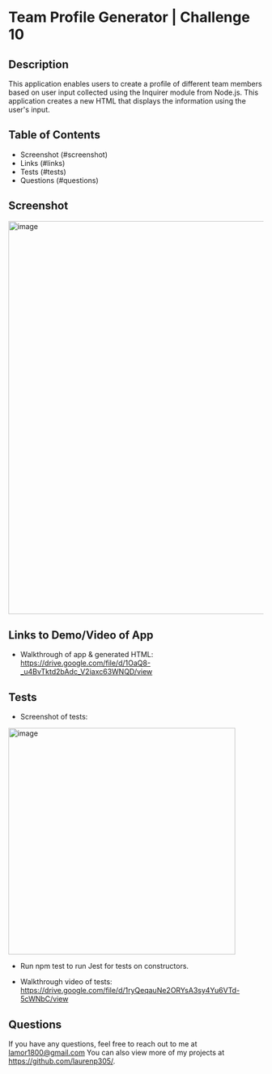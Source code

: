 # Team Profile Generator | Challenge 10

## Description
This application enables users to create a profile of different team members based on user input collected using the Inquirer module from Node.js. This application creates a new HTML that displays the information using the user's input.

## Table of Contents
- Screenshot (#screenshot)
- Links (#links)
- Tests (#tests)
- Questions (#questions)

## Screenshot
<img width="777" alt="image" src="https://user-images.githubusercontent.com/106932259/186784150-5476dee4-a7b4-45dc-bb7b-826dc9f7a4f8.png">

## Links to Demo/Video of App

- Walkthrough of app & generated HTML: https://drive.google.com/file/d/1OaQ8-_u4BvTktd2bAdc_V2iaxc63WNQD/view

## Tests

- Screenshot of tests:
<img width="448" alt="image" src="https://user-images.githubusercontent.com/106932259/186784207-144197df-7e00-4342-852b-b56e7c936f94.png">

- Run npm test to run Jest for tests on constructors.

- Walkthrough video of tests: https://drive.google.com/file/d/1ryQeqauNe2ORYsA3sy4Yu6VTd-5cWNbC/view

## Questions 

If you have any questions, feel free to reach out to me at lamor1800@gmail.com You can also view more of my projects at https://github.com/laurenp305/.


